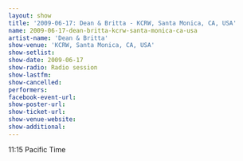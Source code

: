 ```yaml
---
layout: show
title: '2009-06-17: Dean & Britta - KCRW, Santa Monica, CA, USA'
name: 2009-06-17-dean-britta-kcrw-santa-monica-ca-usa
artist-name: 'Dean & Britta'
show-venue: 'KCRW, Santa Monica, CA, USA'
show-setlist: 
show-date: 2009-06-17
show-radio: Radio session
show-lastfm: 
show-cancelled: 
performers: 
facebook-event-url: 
show-poster-url: 
show-ticket-url: 
show-venue-website: 
show-additional: 
---
```


11:15 Pacific Time